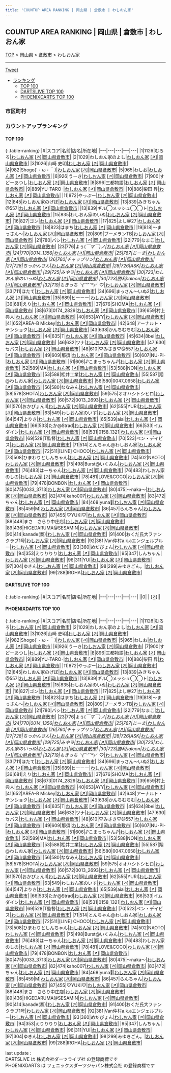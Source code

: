 ```yaml
---
title: 'COUNTUP AREA RANKING | 岡山県 | 倉敷市 | わしおん家'
---
```

## COUNTUP AREA RANKING | 岡山県 | 倉敷市 | わしおん家

[TOP](/darts/rank/) > [岡山県](/darts/rank/岡山県/) > [倉敷市](/darts/rank/岡山県/倉敷市/) > わしおん家

___

<a href="https://twitter.com/share?ref_src=twsrc%5Etfw" data-text="COUNTUP AREA RANKING | 岡山県倉敷市わしおん家" class="twitter-share-button" data-hashtags="DARTSLIVE,PHOENIXDARTS,darts,ダーツ" data-show-count="false">Tweet</a>

* [ランキング](#カウントアップランキング)
    * [TOP 100](#top-100)
    * [DARTSLIVE TOP 100](#dartslive-top-100)
    * [PHOENIXDARTS TOP 100](#phoenixdarts-top-100)

### 市区町村

<ul>

</ul>

### カウントアップランキング

#### TOP 100



{:.table-ranking}
|#|スコア|名前|店名|所在地|
|---|---|---|---|---|
|1|1126|<span class="rank-name-pd">むろろ</span>|<a href="/darts/rank/shops/85874.html">わしおん家</a> <a href="https://vs.phoenixdarts.com/jp/shop/shopDetailInfo/s_85874?s_seq=85874">[↗]</a>|<a href="/darts/rank/岡山県/倉敷市">岡山県倉敷市</a>|
|2|1029|<span class="rank-name-pd">わしおん家のよし</span>|<a href="/darts/rank/shops/85874.html">わしおん家</a> <a href="https://vs.phoenixdarts.com/jp/shop/shopDetailInfo/s_85874?s_seq=85874">[↗]</a>|<a href="/darts/rank/岡山県/倉敷市">岡山県倉敷市</a>|
|3|1026|<span class="rank-name-pd">山崎 史明</span>|<a href="/darts/rank/shops/85874.html">わしおん家</a> <a href="https://vs.phoenixdarts.com/jp/shop/shopDetailInfo/s_85874?s_seq=85874">[↗]</a>|<a href="/darts/rank/岡山県/倉敷市">岡山県倉敷市</a>|
|4|982|<span class="rank-name-pd">Shogo(´・ω・｀)</span>|<a href="/darts/rank/shops/85874.html">わしおん家</a> <a href="https://vs.phoenixdarts.com/jp/shop/shopDetailInfo/s_85874?s_seq=85874">[↗]</a>|<a href="/darts/rank/岡山県/倉敷市">岡山県倉敷市</a>|
|5|965|<span class="rank-name-pd">わしお</span>|<a href="/darts/rank/shops/85874.html">わしおん家</a> <a href="https://vs.phoenixdarts.com/jp/shop/shopDetailInfo/s_85874?s_seq=85874">[↗]</a>|<a href="/darts/rank/岡山県/倉敷市">岡山県倉敷市</a>|
|6|926|<span class="rank-name-pd">うーき</span>|<a href="/darts/rank/shops/85874.html">わしおん家</a> <a href="https://vs.phoenixdarts.com/jp/shop/shopDetailInfo/s_85874?s_seq=85874">[↗]</a>|<a href="/darts/rank/岡山県/倉敷市">岡山県倉敷市</a>|
|7|900|<span class="rank-name-pd">すどーあつし</span>|<a href="/darts/rank/shops/85874.html">わしおん家</a> <a href="https://vs.phoenixdarts.com/jp/shop/shopDetailInfo/s_85874?s_seq=85874">[↗]</a>|<a href="/darts/rank/岡山県/倉敷市">岡山県倉敷市</a>|
|8|896|<span class="rank-name-pd">三都物語</span>|<a href="/darts/rank/shops/85874.html">わしおん家</a> <a href="https://vs.phoenixdarts.com/jp/shop/shopDetailInfo/s_85874?s_seq=85874">[↗]</a>|<a href="/darts/rank/岡山県/倉敷市">岡山県倉敷市</a>|
|9|889|<span class="rank-name-pd">YU-TARO-</span>|<a href="/darts/rank/shops/85874.html">わしおん家</a> <a href="https://vs.phoenixdarts.com/jp/shop/shopDetailInfo/s_85874?s_seq=85874">[↗]</a>|<a href="/darts/rank/岡山県/倉敷市">岡山県倉敷市</a>|
|10|886|<span class="rank-name-pd">柴田 昇</span>|<a href="/darts/rank/shops/85874.html">わしおん家</a> <a href="https://vs.phoenixdarts.com/jp/shop/shopDetailInfo/s_85874?s_seq=85874">[↗]</a>|<a href="/darts/rank/岡山県/倉敷市">岡山県倉敷市</a>|
|11|872|<span class="rank-name-pd">やっぷー</span>|<a href="/darts/rank/shops/85874.html">わしおん家</a> <a href="https://vs.phoenixdarts.com/jp/shop/shopDetailInfo/s_85874?s_seq=85874">[↗]</a>|<a href="/darts/rank/岡山県/倉敷市">岡山県倉敷市</a>|
|12|845|<span class="rank-name-pd">わしおん家のげぼ</span>|<a href="/darts/rank/shops/85874.html">わしおん家</a> <a href="https://vs.phoenixdarts.com/jp/shop/shopDetailInfo/s_85874?s_seq=85874">[↗]</a>|<a href="/darts/rank/岡山県/倉敷市">岡山県倉敷市</a>|
|13|839|<span class="rank-name-pd">みきちゃん@557</span>|<a href="/darts/rank/shops/85874.html">わしおん家</a> <a href="https://vs.phoenixdarts.com/jp/shop/shopDetailInfo/s_85874?s_seq=85874">[↗]</a>|<a href="/darts/rank/岡山県/倉敷市">岡山県倉敷市</a>|
|13|839|<span class="rank-name-pd">ギル◯メッシュ◯◯ト</span>|<a href="/darts/rank/shops/85874.html">わしおん家</a> <a href="https://vs.phoenixdarts.com/jp/shop/shopDetailInfo/s_85874?s_seq=85874">[↗]</a>|<a href="/darts/rank/岡山県/倉敷市">岡山県倉敷市</a>|
|15|835|<span class="rank-name-pd">わしおん家のいぬ</span>|<a href="/darts/rank/shops/85874.html">わしおん家</a> <a href="https://vs.phoenixdarts.com/jp/shop/shopDetailInfo/s_85874?s_seq=85874">[↗]</a>|<a href="/darts/rank/岡山県/倉敷市">岡山県倉敷市</a>|
|16|827|<span class="rank-name-pd">ゴン</span>|<a href="/darts/rank/shops/85874.html">わしおん家</a> <a href="https://vs.phoenixdarts.com/jp/shop/shopDetailInfo/s_85874?s_seq=85874">[↗]</a>|<a href="/darts/rank/岡山県/倉敷市">岡山県倉敷市</a>|
|17|825|<span class="rank-name-pd">よし@27</span>|<a href="/darts/rank/shops/85874.html">わしおん家</a> <a href="https://vs.phoenixdarts.com/jp/shop/shopDetailInfo/s_85874?s_seq=85874">[↗]</a>|<a href="/darts/rank/岡山県/倉敷市">岡山県倉敷市</a>|
|18|823|<span class="rank-name-pd">はまち</span>|<a href="/darts/rank/shops/85874.html">わしおん家</a> <a href="https://vs.phoenixdarts.com/jp/shop/shopDetailInfo/s_85874?s_seq=85874">[↗]</a>|<a href="/darts/rank/岡山県/倉敷市">岡山県倉敷市</a>|
|19|818|<span class="rank-name-pd">〜まっさん〜</span>|<a href="/darts/rank/shops/85874.html">わしおん家</a> <a href="https://vs.phoenixdarts.com/jp/shop/shopDetailInfo/s_85874?s_seq=85874">[↗]</a>|<a href="/darts/rank/岡山県/倉敷市">岡山県倉敷市</a>|
|20|809|<span class="rank-name-pd">ブーメランTB</span>|<a href="/darts/rank/shops/85874.html">わしおん家</a> <a href="https://vs.phoenixdarts.com/jp/shop/shopDetailInfo/s_85874?s_seq=85874">[↗]</a>|<a href="/darts/rank/岡山県/倉敷市">岡山県倉敷市</a>|
|21|780|<span class="rank-name-pd">バシ</span>|<a href="/darts/rank/shops/85874.html">わしおん家</a> <a href="https://vs.phoenixdarts.com/jp/shop/shopDetailInfo/s_85874?s_seq=85874">[↗]</a>|<a href="/darts/rank/岡山県/倉敷市">岡山県倉敷市</a>|
|22|779|<span class="rank-name-pd">なまこ</span>|<a href="/darts/rank/shops/85874.html">わしおん家</a> <a href="https://vs.phoenixdarts.com/jp/shop/shopDetailInfo/s_85874?s_seq=85874">[↗]</a>|<a href="/darts/rank/岡山県/倉敷市">岡山県倉敷市</a>|
|23|776|<span class="rank-name-pd">よぅ(*￣∇￣)ノ</span>|<a href="/darts/rank/shops/85874.html">わしおん家</a> <a href="https://vs.phoenixdarts.com/jp/shop/shopDetailInfo/s_85874?s_seq=85874">[↗]</a>|<a href="/darts/rank/岡山県/倉敷市">岡山県倉敷市</a>|
|24|770|<span class="rank-name-pd">0014_1356</span>|<a href="/darts/rank/shops/85874.html">わしおん家</a> <a href="https://vs.phoenixdarts.com/jp/shop/shopDetailInfo/s_85874?s_seq=85874">[↗]</a>|<a href="/darts/rank/岡山県/倉敷市">岡山県倉敷市</a>|
|25|767|<span class="rank-name-pd">じーま</span>|<a href="/darts/rank/shops/85874.html">わしおん家</a> <a href="https://vs.phoenixdarts.com/jp/shop/shopDetailInfo/s_85874?s_seq=85874">[↗]</a>|<a href="/darts/rank/岡山県/倉敷市">岡山県倉敷市</a>|
|26|760|<span class="rank-name-pd">チャップリン</span>|<a href="/darts/rank/shops/85874.html">わしおん家</a> <a href="https://vs.phoenixdarts.com/jp/shop/shopDetailInfo/s_85874?s_seq=85874">[↗]</a>|<a href="/darts/rank/岡山県/倉敷市">岡山県倉敷市</a>|
|27|728|<span class="rank-name-pd">ちっかんさん</span>|<a href="/darts/rank/shops/85874.html">わしおん家</a> <a href="https://vs.phoenixdarts.com/jp/shop/shopDetailInfo/s_85874?s_seq=85874">[↗]</a>|<a href="/darts/rank/岡山県/倉敷市">岡山県倉敷市</a>|
|28|726|<span class="rank-name-pd">ASK</span>|<a href="/darts/rank/shops/85874.html">わしおん家</a> <a href="https://vs.phoenixdarts.com/jp/shop/shopDetailInfo/s_85874?s_seq=85874">[↗]</a>|<a href="/darts/rank/岡山県/倉敷市">岡山県倉敷市</a>|
|29|725|<span class="rank-name-pd">みやヲ</span>|<a href="/darts/rank/shops/85874.html">わしおん家</a> <a href="https://vs.phoenixdarts.com/jp/shop/shopDetailInfo/s_85874?s_seq=85874">[↗]</a>|<a href="/darts/rank/岡山県/倉敷市">岡山県倉敷市</a>|
|30|723|<span class="rank-name-pd">わしおん家のいっぬ</span>|<a href="/darts/rank/shops/85874.html">わしおん家</a> <a href="https://vs.phoenixdarts.com/jp/shop/shopDetailInfo/s_85874?s_seq=85874">[↗]</a>|<a href="/darts/rank/岡山県/倉敷市">岡山県倉敷市</a>|
|30|723|<span class="rank-name-pd">勝利saloon</span>|<a href="/darts/rank/shops/85874.html">わしおん家</a> <a href="https://vs.phoenixdarts.com/jp/shop/shopDetailInfo/s_85874?s_seq=85874">[↗]</a>|<a href="/darts/rank/岡山県/倉敷市">岡山県倉敷市</a>|
|32|719|<span class="rank-name-pd">もきっち╰(*´︶`*)╯♡</span>|<a href="/darts/rank/shops/85874.html">わしおん家</a> <a href="https://vs.phoenixdarts.com/jp/shop/shopDetailInfo/s_85874?s_seq=85874">[↗]</a>|<a href="/darts/rank/岡山県/倉敷市">岡山県倉敷市</a>|
|33|711|<span class="rank-name-pd">ほたて</span>|<a href="/darts/rank/shops/85874.html">わしおん家</a> <a href="https://vs.phoenixdarts.com/jp/shop/shopDetailInfo/s_85874?s_seq=85874">[↗]</a>|<a href="/darts/rank/岡山県/倉敷市">岡山県倉敷市</a>|
|34|696|<span class="rank-name-pd">まっさん〜いぬ2</span>|<a href="/darts/rank/shops/85874.html">わしおん家</a> <a href="https://vs.phoenixdarts.com/jp/shop/shopDetailInfo/s_85874?s_seq=85874">[↗]</a>|<a href="/darts/rank/岡山県/倉敷市">岡山県倉敷市</a>|
|35|689|<span class="rank-name-pd">ヒーーー</span>|<a href="/darts/rank/shops/85874.html">わしおん家</a> <a href="https://vs.phoenixdarts.com/jp/shop/shopDetailInfo/s_85874?s_seq=85874">[↗]</a>|<a href="/darts/rank/岡山県/倉敷市">岡山県倉敷市</a>|
|36|681|<span class="rank-name-pd">えり</span>|<a href="/darts/rank/shops/85874.html">わしおん家</a> <a href="https://vs.phoenixdarts.com/jp/shop/shopDetailInfo/s_85874?s_seq=85874">[↗]</a>|<a href="/darts/rank/岡山県/倉敷市">岡山県倉敷市</a>|
|37|676|<span class="rank-name-pd">SHOMA</span>|<a href="/darts/rank/shops/85874.html">わしおん家</a> <a href="https://vs.phoenixdarts.com/jp/shop/shopDetailInfo/s_85874?s_seq=85874">[↗]</a>|<a href="/darts/rank/岡山県/倉敷市">岡山県倉敷市</a>|
|38|673|<span class="rank-name-pd">0174_2829</span>|<a href="/darts/rank/shops/85874.html">わしおん家</a> <a href="https://vs.phoenixdarts.com/jp/shop/shopDetailInfo/s_85874?s_seq=85874">[↗]</a>|<a href="/darts/rank/岡山県/倉敷市">岡山県倉敷市</a>|
|39|659|<span class="rank-name-pd">村上典人</span>|<a href="/darts/rank/shops/85874.html">わしおん家</a> <a href="https://vs.phoenixdarts.com/jp/shop/shopDetailInfo/s_85874?s_seq=85874">[↗]</a>|<a href="/darts/rank/岡山県/倉敷市">岡山県倉敷市</a>|
|40|653|<span class="rank-name-pd">AYY</span>|<a href="/darts/rank/shops/85874.html">わしおん家</a> <a href="https://vs.phoenixdarts.com/jp/shop/shopDetailInfo/s_85874?s_seq=85874">[↗]</a>|<a href="/darts/rank/岡山県/倉敷市">岡山県倉敷市</a>|
|41|652|<span class="rank-name-pd">AREA-B Mickey</span>|<a href="/darts/rank/shops/85874.html">わしおん家</a> <a href="https://vs.phoenixdarts.com/jp/shop/shopDetailInfo/s_85874?s_seq=85874">[↗]</a>|<a href="/darts/rank/岡山県/倉敷市">岡山県倉敷市</a>|
|42|648|<span class="rank-name-pd">アーナルト・テンショク</span>|<a href="/darts/rank/shops/85874.html">わしおん家</a> <a href="https://vs.phoenixdarts.com/jp/shop/shopDetailInfo/s_85874?s_seq=85874">[↗]</a>|<a href="/darts/rank/岡山県/倉敷市">岡山県倉敷市</a>|
|43|638|<span class="rank-name-pd">かんちむちむ</span>|<a href="/darts/rank/shops/85874.html">わしおん家</a> <a href="https://vs.phoenixdarts.com/jp/shop/shopDetailInfo/s_85874?s_seq=85874">[↗]</a>|<a href="/darts/rank/岡山県/倉敷市">岡山県倉敷市</a>|
|44|635|<span class="rank-name-pd">T</span>|<a href="/darts/rank/shops/85874.html">わしおん家</a> <a href="https://vs.phoenixdarts.com/jp/shop/shopDetailInfo/s_85874?s_seq=85874">[↗]</a>|<a href="/darts/rank/岡山県/倉敷市">岡山県倉敷市</a>|
|45|634|<span class="rank-name-pd">8bei</span>|<a href="/darts/rank/shops/85874.html">わしおん家</a> <a href="https://vs.phoenixdarts.com/jp/shop/shopDetailInfo/s_85874?s_seq=85874">[↗]</a>|<a href="/darts/rank/岡山県/倉敷市">岡山県倉敷市</a>|
|46|632|<span class="rank-name-pd">ツナ</span>|<a href="/darts/rank/shops/85874.html">わしおん家</a> <a href="https://vs.phoenixdarts.com/jp/shop/shopDetailInfo/s_85874?s_seq=85874">[↗]</a>|<a href="/darts/rank/岡山県/倉敷市">岡山県倉敷市</a>|
|47|630|<span class="rank-name-pd">セバス</span>|<a href="/darts/rank/shops/85874.html">わしおん家</a> <a href="https://vs.phoenixdarts.com/jp/shop/shopDetailInfo/s_85874?s_seq=85874">[↗]</a>|<a href="/darts/rank/岡山県/倉敷市">岡山県倉敷市</a>|
|48|610|<span class="rank-name-pd">♡みさき♡@557</span>|<a href="/darts/rank/shops/85874.html">わしおん家</a> <a href="https://vs.phoenixdarts.com/jp/shop/shopDetailInfo/s_85874?s_seq=85874">[↗]</a>|<a href="/darts/rank/岡山県/倉敷市">岡山県倉敷市</a>|
|49|609|<span class="rank-name-pd">那須</span>|<a href="/darts/rank/shops/85874.html">わしおん家</a> <a href="https://vs.phoenixdarts.com/jp/shop/shopDetailInfo/s_85874?s_seq=85874">[↗]</a>|<a href="/darts/rank/岡山県/倉敷市">岡山県倉敷市</a>|
|50|607|<span class="rank-name-pd">NU-PI-</span>|<a href="/darts/rank/shops/85874.html">わしおん家</a> <a href="https://vs.phoenixdarts.com/jp/shop/shopDetailInfo/s_85874?s_seq=85874">[↗]</a>|<a href="/darts/rank/岡山県/倉敷市">岡山県倉敷市</a>|
|51|606|<span class="rank-name-pd">♪こまっちゃん♪</span>|<a href="/darts/rank/shops/85874.html">わしおん家</a> <a href="https://vs.phoenixdarts.com/jp/shop/shopDetailInfo/s_85874?s_seq=85874">[↗]</a>|<a href="/darts/rank/岡山県/倉敷市">岡山県倉敷市</a>|
|52|589|<span class="rank-name-pd">MA</span>|<a href="/darts/rank/shops/85874.html">わしおん家</a> <a href="https://vs.phoenixdarts.com/jp/shop/shopDetailInfo/s_85874?s_seq=85874">[↗]</a>|<a href="/darts/rank/岡山県/倉敷市">岡山県倉敷市</a>|
|53|588|<span class="rank-name-pd">NON</span>|<a href="/darts/rank/shops/85874.html">わしおん家</a> <a href="https://vs.phoenixdarts.com/jp/shop/shopDetailInfo/s_85874?s_seq=85874">[↗]</a>|<a href="/darts/rank/岡山県/倉敷市">岡山県倉敷市</a>|
|53|588|<span class="rank-name-pd">松井工業</span>|<a href="/darts/rank/shops/85874.html">わしおん家</a> <a href="https://vs.phoenixdarts.com/jp/shop/shopDetailInfo/s_85874?s_seq=85874">[↗]</a>|<a href="/darts/rank/岡山県/倉敷市">岡山県倉敷市</a>|
|55|587|<span class="rank-name-pd">翔@わしおん家</span>|<a href="/darts/rank/shops/85874.html">わしおん家</a> <a href="https://vs.phoenixdarts.com/jp/shop/shopDetailInfo/s_85874?s_seq=85874">[↗]</a>|<a href="/darts/rank/岡山県/倉敷市">岡山県倉敷市</a>|
|56|580|<span class="rank-name-pd">0047_0658</span>|<a href="/darts/rank/shops/85874.html">わしおん家</a> <a href="https://vs.phoenixdarts.com/jp/shop/shopDetailInfo/s_85874?s_seq=85874">[↗]</a>|<a href="/darts/rank/岡山県/倉敷市">岡山県倉敷市</a>|
|56|580|<span class="rank-name-pd">ななみん</span>|<a href="/darts/rank/shops/85874.html">わしおん家</a> <a href="https://vs.phoenixdarts.com/jp/shop/shopDetailInfo/s_85874?s_seq=85874">[↗]</a>|<a href="/darts/rank/岡山県/倉敷市">岡山県倉敷市</a>|
|58|578|<span class="rank-name-pd">SHOTA</span>|<a href="/darts/rank/shops/85874.html">わしおん家</a> <a href="https://vs.phoenixdarts.com/jp/shop/shopDetailInfo/s_85874?s_seq=85874">[↗]</a>|<a href="/darts/rank/岡山県/倉敷市">岡山県倉敷市</a>|
|59|575|<span class="rank-name-pd">オオハシトシヒロ</span>|<a href="/darts/rank/shops/85874.html">わしおん家</a> <a href="https://vs.phoenixdarts.com/jp/shop/shopDetailInfo/s_85874?s_seq=85874">[↗]</a>|<a href="/darts/rank/岡山県/倉敷市">岡山県倉敷市</a>|
|60|572|<span class="rank-name-pd">0013_2693</span>|<a href="/darts/rank/shops/85874.html">わしおん家</a> <a href="https://vs.phoenixdarts.com/jp/shop/shopDetailInfo/s_85874?s_seq=85874">[↗]</a>|<a href="/darts/rank/岡山県/倉敷市">岡山県倉敷市</a>|
|61|570|<span class="rank-name-pd">おかぴょんⅡ</span>|<a href="/darts/rank/shops/85874.html">わしおん家</a> <a href="https://vs.phoenixdarts.com/jp/shop/shopDetailInfo/s_85874?s_seq=85874">[↗]</a>|<a href="/darts/rank/岡山県/倉敷市">岡山県倉敷市</a>|
|62|555|<span class="rank-name-pd">YURI</span>|<a href="/darts/rank/shops/85874.html">わしおん家</a> <a href="https://vs.phoenixdarts.com/jp/shop/shopDetailInfo/s_85874?s_seq=85874">[↗]</a>|<a href="/darts/rank/岡山県/倉敷市">岡山県倉敷市</a>|
|63|549|<span class="rank-name-pd">わしおん家のいす</span>|<a href="/darts/rank/shops/85874.html">わしおん家</a> <a href="https://vs.phoenixdarts.com/jp/shop/shopDetailInfo/s_85874?s_seq=85874">[↗]</a>|<a href="/darts/rank/岡山県/倉敷市">岡山県倉敷市</a>|
|64|547|<span class="rank-name-pd">よりき</span>|<a href="/darts/rank/shops/85874.html">わしおん家</a> <a href="https://vs.phoenixdarts.com/jp/shop/shopDetailInfo/s_85874?s_seq=85874">[↗]</a>|<a href="/darts/rank/岡山県/倉敷市">岡山県倉敷市</a>|
|65|539|<span class="rank-name-pd">aiai</span>|<a href="/darts/rank/shops/85874.html">わしおん家</a> <a href="https://vs.phoenixdarts.com/jp/shop/shopDetailInfo/s_85874?s_seq=85874">[↗]</a>|<a href="/darts/rank/岡山県/倉敷市">岡山県倉敷市</a>|
|66|533|<span class="rank-name-pd">たか@Strad</span>|<a href="/darts/rank/shops/85874.html">わしおん家</a> <a href="https://vs.phoenixdarts.com/jp/shop/shopDetailInfo/s_85874?s_seq=85874">[↗]</a>|<a href="/darts/rank/岡山県/倉敷市">岡山県倉敷市</a>|
|66|533|<span class="rank-name-pd">イムダイン</span>|<a href="/darts/rank/shops/85874.html">わしおん家</a> <a href="https://vs.phoenixdarts.com/jp/shop/shopDetailInfo/s_85874?s_seq=85874">[↗]</a>|<a href="/darts/rank/岡山県/倉敷市">岡山県倉敷市</a>|
|68|531|<span class="rank-name-pd">0158_1321</span>|<a href="/darts/rank/shops/85874.html">わしおん家</a> <a href="https://vs.phoenixdarts.com/jp/shop/shopDetailInfo/s_85874?s_seq=85874">[↗]</a>|<a href="/darts/rank/岡山県/倉敷市">岡山県倉敷市</a>|
|69|528|<span class="rank-name-pd">T監督</span>|<a href="/darts/rank/shops/85874.html">わしおん家</a> <a href="https://vs.phoenixdarts.com/jp/shop/shopDetailInfo/s_85874?s_seq=85874">[↗]</a>|<a href="/darts/rank/岡山県/倉敷市">岡山県倉敷市</a>|
|70|523|<span class="rank-name-pd">ベン・デイビス</span>|<a href="/darts/rank/shops/85874.html">わしおん家</a> <a href="https://vs.phoenixdarts.com/jp/shop/shopDetailInfo/s_85874?s_seq=85874">[↗]</a>|<a href="/darts/rank/岡山県/倉敷市">岡山県倉敷市</a>|
|71|514|<span class="rank-name-pd">とんちゃん@わしおん家</span>|<a href="/darts/rank/shops/85874.html">わしおん家</a> <a href="https://vs.phoenixdarts.com/jp/shop/shopDetailInfo/s_85874?s_seq=85874">[↗]</a>|<a href="/darts/rank/岡山県/倉敷市">岡山県倉敷市</a>|
|72|511|<span class="rank-name-pd">[LINE] CHOCO</span>|<a href="/darts/rank/shops/85874.html">わしおん家</a> <a href="https://vs.phoenixdarts.com/jp/shop/shopDetailInfo/s_85874?s_seq=85874">[↗]</a>|<a href="/darts/rank/岡山県/倉敷市">岡山県倉敷市</a>|
|73|508|<span class="rank-name-pd">ひまわりとしんちゃん</span>|<a href="/darts/rank/shops/85874.html">わしおん家</a> <a href="https://vs.phoenixdarts.com/jp/shop/shopDetailInfo/s_85874?s_seq=85874">[↗]</a>|<a href="/darts/rank/岡山県/倉敷市">岡山県倉敷市</a>|
|74|502|<span class="rank-name-pd">NAOTO</span>|<a href="/darts/rank/shops/85874.html">わしおん家</a> <a href="https://vs.phoenixdarts.com/jp/shop/shopDetailInfo/s_85874?s_seq=85874">[↗]</a>|<a href="/darts/rank/岡山県/倉敷市">岡山県倉敷市</a>|
|75|498|<span class="rank-name-pd">Burst@いくみん</span>|<a href="/darts/rank/shops/85874.html">わしおん家</a> <a href="https://vs.phoenixdarts.com/jp/shop/shopDetailInfo/s_85874?s_seq=85874">[↗]</a>|<a href="/darts/rank/岡山県/倉敷市">岡山県倉敷市</a>|
|76|483|<span class="rank-name-pd">はーちゃん</span>|<a href="/darts/rank/shops/85874.html">わしおん家</a> <a href="https://vs.phoenixdarts.com/jp/shop/shopDetailInfo/s_85874?s_seq=85874">[↗]</a>|<a href="/darts/rank/岡山県/倉敷市">岡山県倉敷市</a>|
|76|483|<span class="rank-name-pd">わしおん家のしの</span>|<a href="/darts/rank/shops/85874.html">わしおん家</a> <a href="https://vs.phoenixdarts.com/jp/shop/shopDetailInfo/s_85874?s_seq=85874">[↗]</a>|<a href="/darts/rank/岡山県/倉敷市">岡山県倉敷市</a>|
|78|481|<span class="rank-name-pd">LOVE&amp;COCO</span>|<a href="/darts/rank/shops/85874.html">わしおん家</a> <a href="https://vs.phoenixdarts.com/jp/shop/shopDetailInfo/s_85874?s_seq=85874">[↗]</a>|<a href="/darts/rank/岡山県/倉敷市">岡山県倉敷市</a>|
|79|478|<span class="rank-name-pd">BONBON</span>|<a href="/darts/rank/shops/85874.html">わしおん家</a> <a href="https://vs.phoenixdarts.com/jp/shop/shopDetailInfo/s_85874?s_seq=85874">[↗]</a>|<a href="/darts/rank/岡山県/倉敷市">岡山県倉敷市</a>|
|80|475|<span class="rank-name-pd">0033_3713</span>|<a href="/darts/rank/shops/85874.html">わしおん家</a> <a href="https://vs.phoenixdarts.com/jp/shop/shopDetailInfo/s_85874?s_seq=85874">[↗]</a>|<a href="/darts/rank/岡山県/倉敷市">岡山県倉敷市</a>|
|80|475|<span class="rank-name-pd">～naka～</span>|<a href="/darts/rank/shops/85874.html">わしおん家</a> <a href="https://vs.phoenixdarts.com/jp/shop/shopDetailInfo/s_85874?s_seq=85874">[↗]</a>|<a href="/darts/rank/岡山県/倉敷市">岡山県倉敷市</a>|
|82|474|<span class="rank-name-pd">kaho007</span>|<a href="/darts/rank/shops/85874.html">わしおん家</a> <a href="https://vs.phoenixdarts.com/jp/shop/shopDetailInfo/s_85874?s_seq=85874">[↗]</a>|<a href="/darts/rank/岡山県/倉敷市">岡山県倉敷市</a>|
|83|472|<span class="rank-name-pd">ちゃん</span>|<a href="/darts/rank/shops/85874.html">わしおん家</a> <a href="https://vs.phoenixdarts.com/jp/shop/shopDetailInfo/s_85874?s_seq=85874">[↗]</a>|<a href="/darts/rank/岡山県/倉敷市">岡山県倉敷市</a>|
|84|468|<span class="rank-name-pd">yuna🐋</span>|<a href="/darts/rank/shops/85874.html">わしおん家</a> <a href="https://vs.phoenixdarts.com/jp/shop/shopDetailInfo/s_85874?s_seq=85874">[↗]</a>|<a href="/darts/rank/岡山県/倉敷市">岡山県倉敷市</a>|
|85|459|<span class="rank-name-pd">M</span>|<a href="/darts/rank/shops/85874.html">わしおん家</a> <a href="https://vs.phoenixdarts.com/jp/shop/shopDetailInfo/s_85874?s_seq=85874">[↗]</a>|<a href="/darts/rank/岡山県/倉敷市">岡山県倉敷市</a>|
|86|457|<span class="rank-name-pd">らんちゃん</span>|<a href="/darts/rank/shops/85874.html">わしおん家</a> <a href="https://vs.phoenixdarts.com/jp/shop/shopDetailInfo/s_85874?s_seq=85874">[↗]</a>|<a href="/darts/rank/岡山県/倉敷市">岡山県倉敷市</a>|
|87|455|<span class="rank-name-pd">♡YUKI♡</span>|<a href="/darts/rank/shops/85874.html">わしおん家</a> <a href="https://vs.phoenixdarts.com/jp/shop/shopDetailInfo/s_85874?s_seq=85874">[↗]</a>|<a href="/darts/rank/岡山県/倉敷市">岡山県倉敷市</a>|
|88|448|<span class="rank-name-pd">まさ　さらり中庄店</span>|<a href="/darts/rank/shops/85874.html">わしおん家</a> <a href="https://vs.phoenixdarts.com/jp/shop/shopDetailInfo/s_85874?s_seq=85874">[↗]</a>|<a href="/darts/rank/岡山県/倉敷市">岡山県倉敷市</a>|
|89|436|<span class="rank-name-pd">HIGEDARUMA@SESAMIN</span>|<a href="/darts/rank/shops/85874.html">わしおん家</a> <a href="https://vs.phoenixdarts.com/jp/shop/shopDetailInfo/s_85874?s_seq=85874">[↗]</a>|<a href="/darts/rank/岡山県/倉敷市">岡山県倉敷市</a>|
|90|414|<span class="rank-name-pd">kanade(奏)</span>|<a href="/darts/rank/shops/85874.html">わしおん家</a> <a href="https://vs.phoenixdarts.com/jp/shop/shopDetailInfo/s_85874?s_seq=85874">[↗]</a>|<a href="/darts/rank/岡山県/倉敷市">岡山県倉敷市</a>|
|91|400|<span class="rank-name-pd">おくだ氏大ファンクラブ1号</span>|<a href="/darts/rank/shops/85874.html">わしおん家</a> <a href="https://vs.phoenixdarts.com/jp/shop/shopDetailInfo/s_85874?s_seq=85874">[↗]</a>|<a href="/darts/rank/岡山県/倉敷市">岡山県倉敷市</a>|
|92|381|<span class="rank-name-pd">Van仲村a.k.aエンジェルブルー</span>|<a href="/darts/rank/shops/85874.html">わしおん家</a> <a href="https://vs.phoenixdarts.com/jp/shop/shopDetailInfo/s_85874?s_seq=85874">[↗]</a>|<a href="/darts/rank/岡山県/倉敷市">岡山県倉敷市</a>|
|93|360|<span class="rank-name-pd">めだぴょん</span>|<a href="/darts/rank/shops/85874.html">わしおん家</a> <a href="https://vs.phoenixdarts.com/jp/shop/shopDetailInfo/s_85874?s_seq=85874">[↗]</a>|<a href="/darts/rank/岡山県/倉敷市">岡山県倉敷市</a>|
|94|353|<span class="rank-name-pd">えりりりり</span>|<a href="/darts/rank/shops/85874.html">わしおん家</a> <a href="https://vs.phoenixdarts.com/jp/shop/shopDetailInfo/s_85874?s_seq=85874">[↗]</a>|<a href="/darts/rank/岡山県/倉敷市">岡山県倉敷市</a>|
|95|347|<span class="rank-name-pd">しんちゃん</span>|<a href="/darts/rank/shops/85874.html">わしおん家</a> <a href="https://vs.phoenixdarts.com/jp/shop/shopDetailInfo/s_85874?s_seq=85874">[↗]</a>|<a href="/darts/rank/岡山県/倉敷市">岡山県倉敷市</a>|
|96|311|<span class="rank-name-pd">YUI</span>|<a href="/darts/rank/shops/85874.html">わしおん家</a> <a href="https://vs.phoenixdarts.com/jp/shop/shopDetailInfo/s_85874?s_seq=85874">[↗]</a>|<a href="/darts/rank/岡山県/倉敷市">岡山県倉敷市</a>|
|97|304|<span class="rank-name-pd">ゆきん</span>|<a href="/darts/rank/shops/85874.html">わしおん家</a> <a href="https://vs.phoenixdarts.com/jp/shop/shopDetailInfo/s_85874?s_seq=85874">[↗]</a>|<a href="/darts/rank/岡山県/倉敷市">岡山県倉敷市</a>|
|98|299|<span class="rank-name-pd">みゆきごん。</span>|<a href="/darts/rank/shops/85874.html">わしおん家</a> <a href="https://vs.phoenixdarts.com/jp/shop/shopDetailInfo/s_85874?s_seq=85874">[↗]</a>|<a href="/darts/rank/岡山県/倉敷市">岡山県倉敷市</a>|
|99|288|<span class="rank-name-pd">IROHA</span>|<a href="/darts/rank/shops/85874.html">わしおん家</a> <a href="https://vs.phoenixdarts.com/jp/shop/shopDetailInfo/s_85874?s_seq=85874">[↗]</a>|<a href="/darts/rank/岡山県/倉敷市">岡山県倉敷市</a>|


#### DARTSLIVE TOP 100



{:.table-ranking}
|#|スコア|名前|店名|所在地|
|---|---|---|---|---|
||0|<span class="rank-name-dl"> </span>|<a href="/darts/rank/shops/.html"></a> <a href="">[↗]</a>|<a href="/darts/rank//"></a>|


#### PHOENIXDARTS TOP 100



{:.table-ranking}
|#|スコア|名前|店名|所在地|
|---|---|---|---|---|
|1|1126|<span class="rank-name-pd">むろろ</span>|<a href="/darts/rank/shops/85874.html">わしおん家</a> <a href="https://vs.phoenixdarts.com/jp/shop/shopDetailInfo/s_85874?s_seq=85874">[↗]</a>|<a href="/darts/rank/岡山県/倉敷市">岡山県倉敷市</a>|
|2|1029|<span class="rank-name-pd">わしおん家のよし</span>|<a href="/darts/rank/shops/85874.html">わしおん家</a> <a href="https://vs.phoenixdarts.com/jp/shop/shopDetailInfo/s_85874?s_seq=85874">[↗]</a>|<a href="/darts/rank/岡山県/倉敷市">岡山県倉敷市</a>|
|3|1026|<span class="rank-name-pd">山崎 史明</span>|<a href="/darts/rank/shops/85874.html">わしおん家</a> <a href="https://vs.phoenixdarts.com/jp/shop/shopDetailInfo/s_85874?s_seq=85874">[↗]</a>|<a href="/darts/rank/岡山県/倉敷市">岡山県倉敷市</a>|
|4|982|<span class="rank-name-pd">Shogo(´・ω・｀)</span>|<a href="/darts/rank/shops/85874.html">わしおん家</a> <a href="https://vs.phoenixdarts.com/jp/shop/shopDetailInfo/s_85874?s_seq=85874">[↗]</a>|<a href="/darts/rank/岡山県/倉敷市">岡山県倉敷市</a>|
|5|965|<span class="rank-name-pd">わしお</span>|<a href="/darts/rank/shops/85874.html">わしおん家</a> <a href="https://vs.phoenixdarts.com/jp/shop/shopDetailInfo/s_85874?s_seq=85874">[↗]</a>|<a href="/darts/rank/岡山県/倉敷市">岡山県倉敷市</a>|
|6|926|<span class="rank-name-pd">うーき</span>|<a href="/darts/rank/shops/85874.html">わしおん家</a> <a href="https://vs.phoenixdarts.com/jp/shop/shopDetailInfo/s_85874?s_seq=85874">[↗]</a>|<a href="/darts/rank/岡山県/倉敷市">岡山県倉敷市</a>|
|7|900|<span class="rank-name-pd">すどーあつし</span>|<a href="/darts/rank/shops/85874.html">わしおん家</a> <a href="https://vs.phoenixdarts.com/jp/shop/shopDetailInfo/s_85874?s_seq=85874">[↗]</a>|<a href="/darts/rank/岡山県/倉敷市">岡山県倉敷市</a>|
|8|896|<span class="rank-name-pd">三都物語</span>|<a href="/darts/rank/shops/85874.html">わしおん家</a> <a href="https://vs.phoenixdarts.com/jp/shop/shopDetailInfo/s_85874?s_seq=85874">[↗]</a>|<a href="/darts/rank/岡山県/倉敷市">岡山県倉敷市</a>|
|9|889|<span class="rank-name-pd">YU-TARO-</span>|<a href="/darts/rank/shops/85874.html">わしおん家</a> <a href="https://vs.phoenixdarts.com/jp/shop/shopDetailInfo/s_85874?s_seq=85874">[↗]</a>|<a href="/darts/rank/岡山県/倉敷市">岡山県倉敷市</a>|
|10|886|<span class="rank-name-pd">柴田 昇</span>|<a href="/darts/rank/shops/85874.html">わしおん家</a> <a href="https://vs.phoenixdarts.com/jp/shop/shopDetailInfo/s_85874?s_seq=85874">[↗]</a>|<a href="/darts/rank/岡山県/倉敷市">岡山県倉敷市</a>|
|11|872|<span class="rank-name-pd">やっぷー</span>|<a href="/darts/rank/shops/85874.html">わしおん家</a> <a href="https://vs.phoenixdarts.com/jp/shop/shopDetailInfo/s_85874?s_seq=85874">[↗]</a>|<a href="/darts/rank/岡山県/倉敷市">岡山県倉敷市</a>|
|12|845|<span class="rank-name-pd">わしおん家のげぼ</span>|<a href="/darts/rank/shops/85874.html">わしおん家</a> <a href="https://vs.phoenixdarts.com/jp/shop/shopDetailInfo/s_85874?s_seq=85874">[↗]</a>|<a href="/darts/rank/岡山県/倉敷市">岡山県倉敷市</a>|
|13|839|<span class="rank-name-pd">みきちゃん@557</span>|<a href="/darts/rank/shops/85874.html">わしおん家</a> <a href="https://vs.phoenixdarts.com/jp/shop/shopDetailInfo/s_85874?s_seq=85874">[↗]</a>|<a href="/darts/rank/岡山県/倉敷市">岡山県倉敷市</a>|
|13|839|<span class="rank-name-pd">ギル◯メッシュ◯◯ト</span>|<a href="/darts/rank/shops/85874.html">わしおん家</a> <a href="https://vs.phoenixdarts.com/jp/shop/shopDetailInfo/s_85874?s_seq=85874">[↗]</a>|<a href="/darts/rank/岡山県/倉敷市">岡山県倉敷市</a>|
|15|835|<span class="rank-name-pd">わしおん家のいぬ</span>|<a href="/darts/rank/shops/85874.html">わしおん家</a> <a href="https://vs.phoenixdarts.com/jp/shop/shopDetailInfo/s_85874?s_seq=85874">[↗]</a>|<a href="/darts/rank/岡山県/倉敷市">岡山県倉敷市</a>|
|16|827|<span class="rank-name-pd">ゴン</span>|<a href="/darts/rank/shops/85874.html">わしおん家</a> <a href="https://vs.phoenixdarts.com/jp/shop/shopDetailInfo/s_85874?s_seq=85874">[↗]</a>|<a href="/darts/rank/岡山県/倉敷市">岡山県倉敷市</a>|
|17|825|<span class="rank-name-pd">よし@27</span>|<a href="/darts/rank/shops/85874.html">わしおん家</a> <a href="https://vs.phoenixdarts.com/jp/shop/shopDetailInfo/s_85874?s_seq=85874">[↗]</a>|<a href="/darts/rank/岡山県/倉敷市">岡山県倉敷市</a>|
|18|823|<span class="rank-name-pd">はまち</span>|<a href="/darts/rank/shops/85874.html">わしおん家</a> <a href="https://vs.phoenixdarts.com/jp/shop/shopDetailInfo/s_85874?s_seq=85874">[↗]</a>|<a href="/darts/rank/岡山県/倉敷市">岡山県倉敷市</a>|
|19|818|<span class="rank-name-pd">〜まっさん〜</span>|<a href="/darts/rank/shops/85874.html">わしおん家</a> <a href="https://vs.phoenixdarts.com/jp/shop/shopDetailInfo/s_85874?s_seq=85874">[↗]</a>|<a href="/darts/rank/岡山県/倉敷市">岡山県倉敷市</a>|
|20|809|<span class="rank-name-pd">ブーメランTB</span>|<a href="/darts/rank/shops/85874.html">わしおん家</a> <a href="https://vs.phoenixdarts.com/jp/shop/shopDetailInfo/s_85874?s_seq=85874">[↗]</a>|<a href="/darts/rank/岡山県/倉敷市">岡山県倉敷市</a>|
|21|780|<span class="rank-name-pd">バシ</span>|<a href="/darts/rank/shops/85874.html">わしおん家</a> <a href="https://vs.phoenixdarts.com/jp/shop/shopDetailInfo/s_85874?s_seq=85874">[↗]</a>|<a href="/darts/rank/岡山県/倉敷市">岡山県倉敷市</a>|
|22|779|<span class="rank-name-pd">なまこ</span>|<a href="/darts/rank/shops/85874.html">わしおん家</a> <a href="https://vs.phoenixdarts.com/jp/shop/shopDetailInfo/s_85874?s_seq=85874">[↗]</a>|<a href="/darts/rank/岡山県/倉敷市">岡山県倉敷市</a>|
|23|776|<span class="rank-name-pd">よぅ(*￣∇￣)ノ</span>|<a href="/darts/rank/shops/85874.html">わしおん家</a> <a href="https://vs.phoenixdarts.com/jp/shop/shopDetailInfo/s_85874?s_seq=85874">[↗]</a>|<a href="/darts/rank/岡山県/倉敷市">岡山県倉敷市</a>|
|24|770|<span class="rank-name-pd">0014_1356</span>|<a href="/darts/rank/shops/85874.html">わしおん家</a> <a href="https://vs.phoenixdarts.com/jp/shop/shopDetailInfo/s_85874?s_seq=85874">[↗]</a>|<a href="/darts/rank/岡山県/倉敷市">岡山県倉敷市</a>|
|25|767|<span class="rank-name-pd">じーま</span>|<a href="/darts/rank/shops/85874.html">わしおん家</a> <a href="https://vs.phoenixdarts.com/jp/shop/shopDetailInfo/s_85874?s_seq=85874">[↗]</a>|<a href="/darts/rank/岡山県/倉敷市">岡山県倉敷市</a>|
|26|760|<span class="rank-name-pd">チャップリン</span>|<a href="/darts/rank/shops/85874.html">わしおん家</a> <a href="https://vs.phoenixdarts.com/jp/shop/shopDetailInfo/s_85874?s_seq=85874">[↗]</a>|<a href="/darts/rank/岡山県/倉敷市">岡山県倉敷市</a>|
|27|728|<span class="rank-name-pd">ちっかんさん</span>|<a href="/darts/rank/shops/85874.html">わしおん家</a> <a href="https://vs.phoenixdarts.com/jp/shop/shopDetailInfo/s_85874?s_seq=85874">[↗]</a>|<a href="/darts/rank/岡山県/倉敷市">岡山県倉敷市</a>|
|28|726|<span class="rank-name-pd">ASK</span>|<a href="/darts/rank/shops/85874.html">わしおん家</a> <a href="https://vs.phoenixdarts.com/jp/shop/shopDetailInfo/s_85874?s_seq=85874">[↗]</a>|<a href="/darts/rank/岡山県/倉敷市">岡山県倉敷市</a>|
|29|725|<span class="rank-name-pd">みやヲ</span>|<a href="/darts/rank/shops/85874.html">わしおん家</a> <a href="https://vs.phoenixdarts.com/jp/shop/shopDetailInfo/s_85874?s_seq=85874">[↗]</a>|<a href="/darts/rank/岡山県/倉敷市">岡山県倉敷市</a>|
|30|723|<span class="rank-name-pd">わしおん家のいっぬ</span>|<a href="/darts/rank/shops/85874.html">わしおん家</a> <a href="https://vs.phoenixdarts.com/jp/shop/shopDetailInfo/s_85874?s_seq=85874">[↗]</a>|<a href="/darts/rank/岡山県/倉敷市">岡山県倉敷市</a>|
|30|723|<span class="rank-name-pd">勝利saloon</span>|<a href="/darts/rank/shops/85874.html">わしおん家</a> <a href="https://vs.phoenixdarts.com/jp/shop/shopDetailInfo/s_85874?s_seq=85874">[↗]</a>|<a href="/darts/rank/岡山県/倉敷市">岡山県倉敷市</a>|
|32|719|<span class="rank-name-pd">もきっち╰(*´︶`*)╯♡</span>|<a href="/darts/rank/shops/85874.html">わしおん家</a> <a href="https://vs.phoenixdarts.com/jp/shop/shopDetailInfo/s_85874?s_seq=85874">[↗]</a>|<a href="/darts/rank/岡山県/倉敷市">岡山県倉敷市</a>|
|33|711|<span class="rank-name-pd">ほたて</span>|<a href="/darts/rank/shops/85874.html">わしおん家</a> <a href="https://vs.phoenixdarts.com/jp/shop/shopDetailInfo/s_85874?s_seq=85874">[↗]</a>|<a href="/darts/rank/岡山県/倉敷市">岡山県倉敷市</a>|
|34|696|<span class="rank-name-pd">まっさん〜いぬ2</span>|<a href="/darts/rank/shops/85874.html">わしおん家</a> <a href="https://vs.phoenixdarts.com/jp/shop/shopDetailInfo/s_85874?s_seq=85874">[↗]</a>|<a href="/darts/rank/岡山県/倉敷市">岡山県倉敷市</a>|
|35|689|<span class="rank-name-pd">ヒーーー</span>|<a href="/darts/rank/shops/85874.html">わしおん家</a> <a href="https://vs.phoenixdarts.com/jp/shop/shopDetailInfo/s_85874?s_seq=85874">[↗]</a>|<a href="/darts/rank/岡山県/倉敷市">岡山県倉敷市</a>|
|36|681|<span class="rank-name-pd">えり</span>|<a href="/darts/rank/shops/85874.html">わしおん家</a> <a href="https://vs.phoenixdarts.com/jp/shop/shopDetailInfo/s_85874?s_seq=85874">[↗]</a>|<a href="/darts/rank/岡山県/倉敷市">岡山県倉敷市</a>|
|37|676|<span class="rank-name-pd">SHOMA</span>|<a href="/darts/rank/shops/85874.html">わしおん家</a> <a href="https://vs.phoenixdarts.com/jp/shop/shopDetailInfo/s_85874?s_seq=85874">[↗]</a>|<a href="/darts/rank/岡山県/倉敷市">岡山県倉敷市</a>|
|38|673|<span class="rank-name-pd">0174_2829</span>|<a href="/darts/rank/shops/85874.html">わしおん家</a> <a href="https://vs.phoenixdarts.com/jp/shop/shopDetailInfo/s_85874?s_seq=85874">[↗]</a>|<a href="/darts/rank/岡山県/倉敷市">岡山県倉敷市</a>|
|39|659|<span class="rank-name-pd">村上典人</span>|<a href="/darts/rank/shops/85874.html">わしおん家</a> <a href="https://vs.phoenixdarts.com/jp/shop/shopDetailInfo/s_85874?s_seq=85874">[↗]</a>|<a href="/darts/rank/岡山県/倉敷市">岡山県倉敷市</a>|
|40|653|<span class="rank-name-pd">AYY</span>|<a href="/darts/rank/shops/85874.html">わしおん家</a> <a href="https://vs.phoenixdarts.com/jp/shop/shopDetailInfo/s_85874?s_seq=85874">[↗]</a>|<a href="/darts/rank/岡山県/倉敷市">岡山県倉敷市</a>|
|41|652|<span class="rank-name-pd">AREA-B Mickey</span>|<a href="/darts/rank/shops/85874.html">わしおん家</a> <a href="https://vs.phoenixdarts.com/jp/shop/shopDetailInfo/s_85874?s_seq=85874">[↗]</a>|<a href="/darts/rank/岡山県/倉敷市">岡山県倉敷市</a>|
|42|648|<span class="rank-name-pd">アーナルト・テンショク</span>|<a href="/darts/rank/shops/85874.html">わしおん家</a> <a href="https://vs.phoenixdarts.com/jp/shop/shopDetailInfo/s_85874?s_seq=85874">[↗]</a>|<a href="/darts/rank/岡山県/倉敷市">岡山県倉敷市</a>|
|43|638|<span class="rank-name-pd">かんちむちむ</span>|<a href="/darts/rank/shops/85874.html">わしおん家</a> <a href="https://vs.phoenixdarts.com/jp/shop/shopDetailInfo/s_85874?s_seq=85874">[↗]</a>|<a href="/darts/rank/岡山県/倉敷市">岡山県倉敷市</a>|
|44|635|<span class="rank-name-pd">T</span>|<a href="/darts/rank/shops/85874.html">わしおん家</a> <a href="https://vs.phoenixdarts.com/jp/shop/shopDetailInfo/s_85874?s_seq=85874">[↗]</a>|<a href="/darts/rank/岡山県/倉敷市">岡山県倉敷市</a>|
|45|634|<span class="rank-name-pd">8bei</span>|<a href="/darts/rank/shops/85874.html">わしおん家</a> <a href="https://vs.phoenixdarts.com/jp/shop/shopDetailInfo/s_85874?s_seq=85874">[↗]</a>|<a href="/darts/rank/岡山県/倉敷市">岡山県倉敷市</a>|
|46|632|<span class="rank-name-pd">ツナ</span>|<a href="/darts/rank/shops/85874.html">わしおん家</a> <a href="https://vs.phoenixdarts.com/jp/shop/shopDetailInfo/s_85874?s_seq=85874">[↗]</a>|<a href="/darts/rank/岡山県/倉敷市">岡山県倉敷市</a>|
|47|630|<span class="rank-name-pd">セバス</span>|<a href="/darts/rank/shops/85874.html">わしおん家</a> <a href="https://vs.phoenixdarts.com/jp/shop/shopDetailInfo/s_85874?s_seq=85874">[↗]</a>|<a href="/darts/rank/岡山県/倉敷市">岡山県倉敷市</a>|
|48|610|<span class="rank-name-pd">♡みさき♡@557</span>|<a href="/darts/rank/shops/85874.html">わしおん家</a> <a href="https://vs.phoenixdarts.com/jp/shop/shopDetailInfo/s_85874?s_seq=85874">[↗]</a>|<a href="/darts/rank/岡山県/倉敷市">岡山県倉敷市</a>|
|49|609|<span class="rank-name-pd">那須</span>|<a href="/darts/rank/shops/85874.html">わしおん家</a> <a href="https://vs.phoenixdarts.com/jp/shop/shopDetailInfo/s_85874?s_seq=85874">[↗]</a>|<a href="/darts/rank/岡山県/倉敷市">岡山県倉敷市</a>|
|50|607|<span class="rank-name-pd">NU-PI-</span>|<a href="/darts/rank/shops/85874.html">わしおん家</a> <a href="https://vs.phoenixdarts.com/jp/shop/shopDetailInfo/s_85874?s_seq=85874">[↗]</a>|<a href="/darts/rank/岡山県/倉敷市">岡山県倉敷市</a>|
|51|606|<span class="rank-name-pd">♪こまっちゃん♪</span>|<a href="/darts/rank/shops/85874.html">わしおん家</a> <a href="https://vs.phoenixdarts.com/jp/shop/shopDetailInfo/s_85874?s_seq=85874">[↗]</a>|<a href="/darts/rank/岡山県/倉敷市">岡山県倉敷市</a>|
|52|589|<span class="rank-name-pd">MA</span>|<a href="/darts/rank/shops/85874.html">わしおん家</a> <a href="https://vs.phoenixdarts.com/jp/shop/shopDetailInfo/s_85874?s_seq=85874">[↗]</a>|<a href="/darts/rank/岡山県/倉敷市">岡山県倉敷市</a>|
|53|588|<span class="rank-name-pd">NON</span>|<a href="/darts/rank/shops/85874.html">わしおん家</a> <a href="https://vs.phoenixdarts.com/jp/shop/shopDetailInfo/s_85874?s_seq=85874">[↗]</a>|<a href="/darts/rank/岡山県/倉敷市">岡山県倉敷市</a>|
|53|588|<span class="rank-name-pd">松井工業</span>|<a href="/darts/rank/shops/85874.html">わしおん家</a> <a href="https://vs.phoenixdarts.com/jp/shop/shopDetailInfo/s_85874?s_seq=85874">[↗]</a>|<a href="/darts/rank/岡山県/倉敷市">岡山県倉敷市</a>|
|55|587|<span class="rank-name-pd">翔@わしおん家</span>|<a href="/darts/rank/shops/85874.html">わしおん家</a> <a href="https://vs.phoenixdarts.com/jp/shop/shopDetailInfo/s_85874?s_seq=85874">[↗]</a>|<a href="/darts/rank/岡山県/倉敷市">岡山県倉敷市</a>|
|56|580|<span class="rank-name-pd">0047_0658</span>|<a href="/darts/rank/shops/85874.html">わしおん家</a> <a href="https://vs.phoenixdarts.com/jp/shop/shopDetailInfo/s_85874?s_seq=85874">[↗]</a>|<a href="/darts/rank/岡山県/倉敷市">岡山県倉敷市</a>|
|56|580|<span class="rank-name-pd">ななみん</span>|<a href="/darts/rank/shops/85874.html">わしおん家</a> <a href="https://vs.phoenixdarts.com/jp/shop/shopDetailInfo/s_85874?s_seq=85874">[↗]</a>|<a href="/darts/rank/岡山県/倉敷市">岡山県倉敷市</a>|
|58|578|<span class="rank-name-pd">SHOTA</span>|<a href="/darts/rank/shops/85874.html">わしおん家</a> <a href="https://vs.phoenixdarts.com/jp/shop/shopDetailInfo/s_85874?s_seq=85874">[↗]</a>|<a href="/darts/rank/岡山県/倉敷市">岡山県倉敷市</a>|
|59|575|<span class="rank-name-pd">オオハシトシヒロ</span>|<a href="/darts/rank/shops/85874.html">わしおん家</a> <a href="https://vs.phoenixdarts.com/jp/shop/shopDetailInfo/s_85874?s_seq=85874">[↗]</a>|<a href="/darts/rank/岡山県/倉敷市">岡山県倉敷市</a>|
|60|572|<span class="rank-name-pd">0013_2693</span>|<a href="/darts/rank/shops/85874.html">わしおん家</a> <a href="https://vs.phoenixdarts.com/jp/shop/shopDetailInfo/s_85874?s_seq=85874">[↗]</a>|<a href="/darts/rank/岡山県/倉敷市">岡山県倉敷市</a>|
|61|570|<span class="rank-name-pd">おかぴょんⅡ</span>|<a href="/darts/rank/shops/85874.html">わしおん家</a> <a href="https://vs.phoenixdarts.com/jp/shop/shopDetailInfo/s_85874?s_seq=85874">[↗]</a>|<a href="/darts/rank/岡山県/倉敷市">岡山県倉敷市</a>|
|62|555|<span class="rank-name-pd">YURI</span>|<a href="/darts/rank/shops/85874.html">わしおん家</a> <a href="https://vs.phoenixdarts.com/jp/shop/shopDetailInfo/s_85874?s_seq=85874">[↗]</a>|<a href="/darts/rank/岡山県/倉敷市">岡山県倉敷市</a>|
|63|549|<span class="rank-name-pd">わしおん家のいす</span>|<a href="/darts/rank/shops/85874.html">わしおん家</a> <a href="https://vs.phoenixdarts.com/jp/shop/shopDetailInfo/s_85874?s_seq=85874">[↗]</a>|<a href="/darts/rank/岡山県/倉敷市">岡山県倉敷市</a>|
|64|547|<span class="rank-name-pd">よりき</span>|<a href="/darts/rank/shops/85874.html">わしおん家</a> <a href="https://vs.phoenixdarts.com/jp/shop/shopDetailInfo/s_85874?s_seq=85874">[↗]</a>|<a href="/darts/rank/岡山県/倉敷市">岡山県倉敷市</a>|
|65|539|<span class="rank-name-pd">aiai</span>|<a href="/darts/rank/shops/85874.html">わしおん家</a> <a href="https://vs.phoenixdarts.com/jp/shop/shopDetailInfo/s_85874?s_seq=85874">[↗]</a>|<a href="/darts/rank/岡山県/倉敷市">岡山県倉敷市</a>|
|66|533|<span class="rank-name-pd">たか@Strad</span>|<a href="/darts/rank/shops/85874.html">わしおん家</a> <a href="https://vs.phoenixdarts.com/jp/shop/shopDetailInfo/s_85874?s_seq=85874">[↗]</a>|<a href="/darts/rank/岡山県/倉敷市">岡山県倉敷市</a>|
|66|533|<span class="rank-name-pd">イムダイン</span>|<a href="/darts/rank/shops/85874.html">わしおん家</a> <a href="https://vs.phoenixdarts.com/jp/shop/shopDetailInfo/s_85874?s_seq=85874">[↗]</a>|<a href="/darts/rank/岡山県/倉敷市">岡山県倉敷市</a>|
|68|531|<span class="rank-name-pd">0158_1321</span>|<a href="/darts/rank/shops/85874.html">わしおん家</a> <a href="https://vs.phoenixdarts.com/jp/shop/shopDetailInfo/s_85874?s_seq=85874">[↗]</a>|<a href="/darts/rank/岡山県/倉敷市">岡山県倉敷市</a>|
|69|528|<span class="rank-name-pd">T監督</span>|<a href="/darts/rank/shops/85874.html">わしおん家</a> <a href="https://vs.phoenixdarts.com/jp/shop/shopDetailInfo/s_85874?s_seq=85874">[↗]</a>|<a href="/darts/rank/岡山県/倉敷市">岡山県倉敷市</a>|
|70|523|<span class="rank-name-pd">ベン・デイビス</span>|<a href="/darts/rank/shops/85874.html">わしおん家</a> <a href="https://vs.phoenixdarts.com/jp/shop/shopDetailInfo/s_85874?s_seq=85874">[↗]</a>|<a href="/darts/rank/岡山県/倉敷市">岡山県倉敷市</a>|
|71|514|<span class="rank-name-pd">とんちゃん@わしおん家</span>|<a href="/darts/rank/shops/85874.html">わしおん家</a> <a href="https://vs.phoenixdarts.com/jp/shop/shopDetailInfo/s_85874?s_seq=85874">[↗]</a>|<a href="/darts/rank/岡山県/倉敷市">岡山県倉敷市</a>|
|72|511|<span class="rank-name-pd">[LINE] CHOCO</span>|<a href="/darts/rank/shops/85874.html">わしおん家</a> <a href="https://vs.phoenixdarts.com/jp/shop/shopDetailInfo/s_85874?s_seq=85874">[↗]</a>|<a href="/darts/rank/岡山県/倉敷市">岡山県倉敷市</a>|
|73|508|<span class="rank-name-pd">ひまわりとしんちゃん</span>|<a href="/darts/rank/shops/85874.html">わしおん家</a> <a href="https://vs.phoenixdarts.com/jp/shop/shopDetailInfo/s_85874?s_seq=85874">[↗]</a>|<a href="/darts/rank/岡山県/倉敷市">岡山県倉敷市</a>|
|74|502|<span class="rank-name-pd">NAOTO</span>|<a href="/darts/rank/shops/85874.html">わしおん家</a> <a href="https://vs.phoenixdarts.com/jp/shop/shopDetailInfo/s_85874?s_seq=85874">[↗]</a>|<a href="/darts/rank/岡山県/倉敷市">岡山県倉敷市</a>|
|75|498|<span class="rank-name-pd">Burst@いくみん</span>|<a href="/darts/rank/shops/85874.html">わしおん家</a> <a href="https://vs.phoenixdarts.com/jp/shop/shopDetailInfo/s_85874?s_seq=85874">[↗]</a>|<a href="/darts/rank/岡山県/倉敷市">岡山県倉敷市</a>|
|76|483|<span class="rank-name-pd">はーちゃん</span>|<a href="/darts/rank/shops/85874.html">わしおん家</a> <a href="https://vs.phoenixdarts.com/jp/shop/shopDetailInfo/s_85874?s_seq=85874">[↗]</a>|<a href="/darts/rank/岡山県/倉敷市">岡山県倉敷市</a>|
|76|483|<span class="rank-name-pd">わしおん家のしの</span>|<a href="/darts/rank/shops/85874.html">わしおん家</a> <a href="https://vs.phoenixdarts.com/jp/shop/shopDetailInfo/s_85874?s_seq=85874">[↗]</a>|<a href="/darts/rank/岡山県/倉敷市">岡山県倉敷市</a>|
|78|481|<span class="rank-name-pd">LOVE&amp;COCO</span>|<a href="/darts/rank/shops/85874.html">わしおん家</a> <a href="https://vs.phoenixdarts.com/jp/shop/shopDetailInfo/s_85874?s_seq=85874">[↗]</a>|<a href="/darts/rank/岡山県/倉敷市">岡山県倉敷市</a>|
|79|478|<span class="rank-name-pd">BONBON</span>|<a href="/darts/rank/shops/85874.html">わしおん家</a> <a href="https://vs.phoenixdarts.com/jp/shop/shopDetailInfo/s_85874?s_seq=85874">[↗]</a>|<a href="/darts/rank/岡山県/倉敷市">岡山県倉敷市</a>|
|80|475|<span class="rank-name-pd">0033_3713</span>|<a href="/darts/rank/shops/85874.html">わしおん家</a> <a href="https://vs.phoenixdarts.com/jp/shop/shopDetailInfo/s_85874?s_seq=85874">[↗]</a>|<a href="/darts/rank/岡山県/倉敷市">岡山県倉敷市</a>|
|80|475|<span class="rank-name-pd">～naka～</span>|<a href="/darts/rank/shops/85874.html">わしおん家</a> <a href="https://vs.phoenixdarts.com/jp/shop/shopDetailInfo/s_85874?s_seq=85874">[↗]</a>|<a href="/darts/rank/岡山県/倉敷市">岡山県倉敷市</a>|
|82|474|<span class="rank-name-pd">kaho007</span>|<a href="/darts/rank/shops/85874.html">わしおん家</a> <a href="https://vs.phoenixdarts.com/jp/shop/shopDetailInfo/s_85874?s_seq=85874">[↗]</a>|<a href="/darts/rank/岡山県/倉敷市">岡山県倉敷市</a>|
|83|472|<span class="rank-name-pd">ちゃん</span>|<a href="/darts/rank/shops/85874.html">わしおん家</a> <a href="https://vs.phoenixdarts.com/jp/shop/shopDetailInfo/s_85874?s_seq=85874">[↗]</a>|<a href="/darts/rank/岡山県/倉敷市">岡山県倉敷市</a>|
|84|468|<span class="rank-name-pd">yuna🐋</span>|<a href="/darts/rank/shops/85874.html">わしおん家</a> <a href="https://vs.phoenixdarts.com/jp/shop/shopDetailInfo/s_85874?s_seq=85874">[↗]</a>|<a href="/darts/rank/岡山県/倉敷市">岡山県倉敷市</a>|
|85|459|<span class="rank-name-pd">M</span>|<a href="/darts/rank/shops/85874.html">わしおん家</a> <a href="https://vs.phoenixdarts.com/jp/shop/shopDetailInfo/s_85874?s_seq=85874">[↗]</a>|<a href="/darts/rank/岡山県/倉敷市">岡山県倉敷市</a>|
|86|457|<span class="rank-name-pd">らんちゃん</span>|<a href="/darts/rank/shops/85874.html">わしおん家</a> <a href="https://vs.phoenixdarts.com/jp/shop/shopDetailInfo/s_85874?s_seq=85874">[↗]</a>|<a href="/darts/rank/岡山県/倉敷市">岡山県倉敷市</a>|
|87|455|<span class="rank-name-pd">♡YUKI♡</span>|<a href="/darts/rank/shops/85874.html">わしおん家</a> <a href="https://vs.phoenixdarts.com/jp/shop/shopDetailInfo/s_85874?s_seq=85874">[↗]</a>|<a href="/darts/rank/岡山県/倉敷市">岡山県倉敷市</a>|
|88|448|<span class="rank-name-pd">まさ　さらり中庄店</span>|<a href="/darts/rank/shops/85874.html">わしおん家</a> <a href="https://vs.phoenixdarts.com/jp/shop/shopDetailInfo/s_85874?s_seq=85874">[↗]</a>|<a href="/darts/rank/岡山県/倉敷市">岡山県倉敷市</a>|
|89|436|<span class="rank-name-pd">HIGEDARUMA@SESAMIN</span>|<a href="/darts/rank/shops/85874.html">わしおん家</a> <a href="https://vs.phoenixdarts.com/jp/shop/shopDetailInfo/s_85874?s_seq=85874">[↗]</a>|<a href="/darts/rank/岡山県/倉敷市">岡山県倉敷市</a>|
|90|414|<span class="rank-name-pd">kanade(奏)</span>|<a href="/darts/rank/shops/85874.html">わしおん家</a> <a href="https://vs.phoenixdarts.com/jp/shop/shopDetailInfo/s_85874?s_seq=85874">[↗]</a>|<a href="/darts/rank/岡山県/倉敷市">岡山県倉敷市</a>|
|91|400|<span class="rank-name-pd">おくだ氏大ファンクラブ1号</span>|<a href="/darts/rank/shops/85874.html">わしおん家</a> <a href="https://vs.phoenixdarts.com/jp/shop/shopDetailInfo/s_85874?s_seq=85874">[↗]</a>|<a href="/darts/rank/岡山県/倉敷市">岡山県倉敷市</a>|
|92|381|<span class="rank-name-pd">Van仲村a.k.aエンジェルブルー</span>|<a href="/darts/rank/shops/85874.html">わしおん家</a> <a href="https://vs.phoenixdarts.com/jp/shop/shopDetailInfo/s_85874?s_seq=85874">[↗]</a>|<a href="/darts/rank/岡山県/倉敷市">岡山県倉敷市</a>|
|93|360|<span class="rank-name-pd">めだぴょん</span>|<a href="/darts/rank/shops/85874.html">わしおん家</a> <a href="https://vs.phoenixdarts.com/jp/shop/shopDetailInfo/s_85874?s_seq=85874">[↗]</a>|<a href="/darts/rank/岡山県/倉敷市">岡山県倉敷市</a>|
|94|353|<span class="rank-name-pd">えりりりり</span>|<a href="/darts/rank/shops/85874.html">わしおん家</a> <a href="https://vs.phoenixdarts.com/jp/shop/shopDetailInfo/s_85874?s_seq=85874">[↗]</a>|<a href="/darts/rank/岡山県/倉敷市">岡山県倉敷市</a>|
|95|347|<span class="rank-name-pd">しんちゃん</span>|<a href="/darts/rank/shops/85874.html">わしおん家</a> <a href="https://vs.phoenixdarts.com/jp/shop/shopDetailInfo/s_85874?s_seq=85874">[↗]</a>|<a href="/darts/rank/岡山県/倉敷市">岡山県倉敷市</a>|
|96|311|<span class="rank-name-pd">YUI</span>|<a href="/darts/rank/shops/85874.html">わしおん家</a> <a href="https://vs.phoenixdarts.com/jp/shop/shopDetailInfo/s_85874?s_seq=85874">[↗]</a>|<a href="/darts/rank/岡山県/倉敷市">岡山県倉敷市</a>|
|97|304|<span class="rank-name-pd">ゆきん</span>|<a href="/darts/rank/shops/85874.html">わしおん家</a> <a href="https://vs.phoenixdarts.com/jp/shop/shopDetailInfo/s_85874?s_seq=85874">[↗]</a>|<a href="/darts/rank/岡山県/倉敷市">岡山県倉敷市</a>|
|98|299|<span class="rank-name-pd">みゆきごん。</span>|<a href="/darts/rank/shops/85874.html">わしおん家</a> <a href="https://vs.phoenixdarts.com/jp/shop/shopDetailInfo/s_85874?s_seq=85874">[↗]</a>|<a href="/darts/rank/岡山県/倉敷市">岡山県倉敷市</a>|
|99|288|<span class="rank-name-pd">IROHA</span>|<a href="/darts/rank/shops/85874.html">わしおん家</a> <a href="https://vs.phoenixdarts.com/jp/shop/shopDetailInfo/s_85874?s_seq=85874">[↗]</a>|<a href="/darts/rank/岡山県/倉敷市">岡山県倉敷市</a>|


<div class="footer border-top border-gray-light mt-5 pt-3 text-right text-gray">
    last update : <span style="font-weight: italic" id="foot_last_modified"></span><br />
    DARTSLIVE は 株式会社ダーツライブ社 の登録商標です<br />
    PHOENIXDARTS は フェニックスダーツジャパン株式会社 の登録商標です<br />
</div>

<script src="https://cdnjs.cloudflare.com/ajax/libs/jquery.tablesorter/2.31.3/js/jquery.tablesorter.min.js" integrity="sha512-qzgd5cYSZcosqpzpn7zF2ZId8f/8CHmFKZ8j7mU4OUXTNRd5g+ZHBPsgKEwoqxCtdQvExE5LprwwPAgoicguNg==" crossorigin="anonymous" referrerpolicy="no-referrer"></script>
<link rel="stylesheet" href="https://cdnjs.cloudflare.com/ajax/libs/jquery.tablesorter/2.31.3/css/theme.default.min.css" integrity="sha512-wghhOJkjQX0Lh3NSWvNKeZ0ZpNn+SPVXX1Qyc9OCaogADktxrBiBdKGDoqVUOyhStvMBmJQ8ZdMHiR3wuEq8+w==" crossorigin="anonymous" referrerpolicy="no-referrer" />
<script>
$(function() {
    $(".table-ranking").tablesorter({sortList:[[0, 0]]});
    $("#foot_last_modified").text(formatDate(new Date(document.lastModified), 'yyyy-MM-dd HH:mm:ss'));
});
</script>

<script async src="https://platform.twitter.com/widgets.js" charset="utf-8"></script>